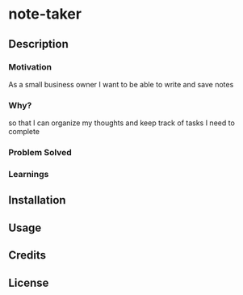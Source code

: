 # note-taker

## Description

### Motivation
As a small business owner I want to be able to write and save notes 

### Why?

so that I can organize my thoughts and keep track of tasks I need to complete

### Problem Solved


### Learnings


## Installation


## Usage
 

## Credits



## License